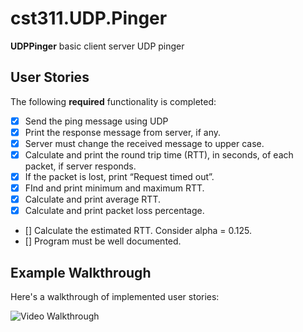 # cst311.UDP.Pinger

**UDPPinger**  basic client server UDP pinger

## User Stories

The following **required** functionality is completed:

- [X] Send the ping message using UDP
- [X] Print the response message from server, if any.
- [X] Server must change the received message to upper case.
- [X] Calculate and print the round trip time (RTT), in seconds, of each packet, if server
responds.
- [X] If the packet is lost, print “Request timed out”.
- [X] FInd and print minimum and maximum RTT.
- [X] Calculate and print average RTT.
- [X] Calculate and print packet loss percentage.
- [] Calculate the estimated RTT. Consider alpha = 0.125.
- [] Program must be well documented.

## Example Walkthrough

Here's a walkthrough of implemented user stories:

<img src='' title='Video Walkthrough' width='' alt='Video Walkthrough' />


